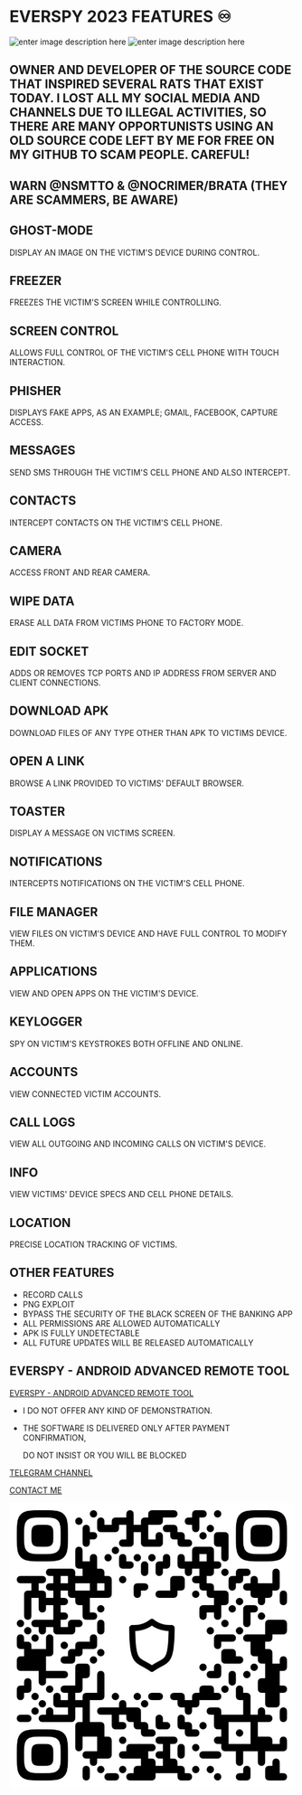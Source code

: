 # EVERSPY 2023 FEATURES ♾️
![enter image description here](https://github.com/everspyoriginal/everspy/blob/main/IMG_5599.PNG?raw=true)
![enter image description here](https://github.com/everspyoriginal/everspy/blob/main/IMG_5600.PNG?raw=true)
## **OWNER** AND **DEVELOPER** OF THE SOURCE CODE THAT INSPIRED SEVERAL RATS THAT EXIST TODAY. I LOST ALL MY SOCIAL MEDIA AND CHANNELS DUE TO ILLEGAL ACTIVITIES, SO THERE ARE MANY OPPORTUNISTS USING AN OLD SOURCE CODE LEFT BY ME FOR FREE ON MY GITHUB TO SCAM PEOPLE. CAREFUL!
    
## **WARN** @NSMTTO & @NOCRIMER/BRATA **(THEY ARE SCAMMERS, BE AWARE)**


## GHOST-MODE

DISPLAY AN IMAGE ON THE VICTIM'S DEVICE DURING CONTROL.

## FREEZER

FREEZES THE VICTIM'S SCREEN WHILE CONTROLLING.

## SCREEN CONTROL

ALLOWS FULL CONTROL OF THE VICTIM'S CELL PHONE WITH TOUCH INTERACTION.

## PHISHER

DISPLAYS FAKE APPS, AS AN EXAMPLE; GMAIL, FACEBOOK, CAPTURE ACCESS.

## MESSAGES

SEND SMS THROUGH THE VICTIM'S CELL PHONE AND ALSO INTERCEPT.

## CONTACTS

INTERCEPT CONTACTS ON THE VICTIM'S CELL PHONE.

## CAMERA

ACCESS FRONT AND REAR CAMERA.

## WIPE DATA

ERASE ALL DATA FROM VICTIMS PHONE TO FACTORY MODE.

## EDIT SOCKET

ADDS OR REMOVES TCP PORTS AND IP ADDRESS FROM SERVER AND CLIENT CONNECTIONS.

## DOWNLOAD APK

DOWNLOAD FILES OF ANY TYPE OTHER THAN APK TO VICTIMS DEVICE.

## OPEN A LINK

BROWSE A LINK PROVIDED TO VICTIMS' DEFAULT BROWSER.

## TOASTER

DISPLAY A MESSAGE ON VICTIMS SCREEN.

## NOTIFICATIONS

INTERCEPTS NOTIFICATIONS ON THE VICTIM'S CELL PHONE.

## FILE MANAGER

VIEW FILES ON VICTIM'S DEVICE AND HAVE FULL CONTROL TO MODIFY THEM.

## APPLICATIONS

VIEW AND OPEN APPS ON THE VICTIM'S DEVICE.

## KEYLOGGER

SPY ON VICTIM'S KEYSTROKES BOTH OFFLINE AND ONLINE.

## ACCOUNTS

VIEW CONNECTED VICTIM ACCOUNTS.

## CALL LOGS

VIEW ALL OUTGOING AND INCOMING CALLS ON VICTIM'S DEVICE.

## INFO

VIEW VICTIMS' DEVICE SPECS AND CELL PHONE DETAILS.

## LOCATION

PRECISE LOCATION TRACKING OF VICTIMS.


## OTHER FEATURES

- RECORD CALLS
- PNG EXPLOIT
- BYPASS THE SECURITY OF THE BLACK SCREEN OF THE BANKING APP
- ALL PERMISSIONS ARE ALLOWED AUTOMATICALLY
- APK IS FULLY UNDETECTABLE
- ALL FUTURE UPDATES WILL BE RELEASED AUTOMATICALLY




## EVERSPY - ANDROID ADVANCED REMOTE TOOL

[EVERSPY - ANDROID ADVANCED REMOTE TOOL](https://youtu.be/Iy3tazh_cKY)

  

- I DO NOT OFFER ANY KIND OF DEMONSTRATION.

- THE SOFTWARE IS DELIVERED ONLY AFTER PAYMENT CONFIRMATION,

   DO NOT INSIST OR YOU WILL BE BLOCKED

  

[TELEGRAM CHANNEL](https://t.me/everspyoriginal)

[CONTACT ME](https://t.me/nsmttodev)

![SEND ONLY BITCOIN (BTC) TO THIS ADDRESS.](https://github.com/everspyoriginal/everspy/blob/main/IMG_5604.JPG?raw=true)
